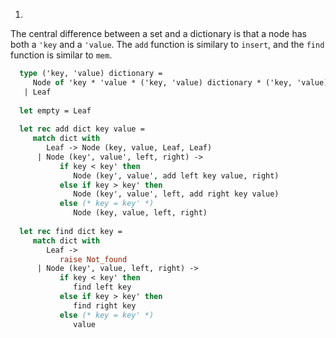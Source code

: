 1.
  The central difference between a set and a dictionary is that a node has both a `'key` and
  a `'value`.  The `add` function is similary to `insert`, and the
  `find` function is similar to `mem`.
  
```ocaml
  type ('key, 'value) dictionary =
     Node of 'key * 'value * ('key, 'value) dictionary * ('key, 'value) dictionary
   | Leaf
  
  let empty = Leaf
  
  let rec add dict key value =
     match dict with
        Leaf -> Node (key, value, Leaf, Leaf)
      | Node (key', value', left, right) ->
           if key < key' then
              Node (key', value', add left key value, right)
           else if key > key' then
              Node (key', value', left, add right key value)
           else (* key = key' *)
              Node (key, value, left, right)
        
  let rec find dict key =
     match dict with
        Leaf ->
           raise Not_found
      | Node (key', value, left, right) ->
           if key < key' then
              find left key
           else if key > key' then
              find right key
           else (* key = key' *)
              value
```

